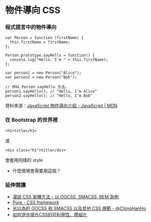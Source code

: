 # 物件導向 CSS

### 程式語言中的物件導向

```
var Person = function (firstName) {
  this.firstName = firstName;
};

Person.prototype.sayHello = function() {
  console.log("Hello, I'm " + this.firstName);
};

var person1 = new Person("Alice");
var person2 = new Person("Bob");

// 呼叫 Person sayHello 方法。
person1.sayHello(); // "Hello, I'm Alice"
person2.sayHello(); // "Hello, I'm Bob"
```

資料來源：[JavaScript 物件導向介紹 - JavaScript | MDN](https://developer.mozilla.org/zh-TW/docs/Web/JavaScript/Introduction_to_Object-Oriented_JavaScript)

### 在 Bootstrap 的世界裡

```
<h1>title</h1>
```

或

```
<div class="h1">title</div>
```

會套用同樣的 style

* 什麼情境會需要用這個？

<!--
  需要有 h1 一樣的顯示效果，但內容物並不是與 h1 相同含義
-->

### 延伸閱讀

* [漫談 CSS 架構方法 - 以 OOCSS, SMACSS, BEM 為例](http://www.slideshare.net/kurotanshi/css-oocss-smacss-bem)
* [Pure - CSS framework](https://purecss.io/)
* [劣以為的 OOCSS 和 SMACSS 以及其他 CSS 規範 - @ChingHanHo](http://blog.chh.tw/posts/oocss-smacss-and-css-guidelines/)
* [如何逐步提升CSS的可利用性、模組化](http://www.slideshare.net/sfismy/css-21022273)
